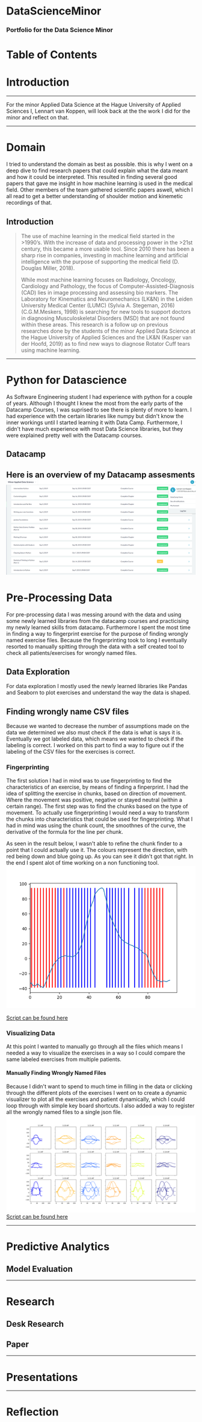 # DataScienceMinor
### Portfolio for the Data Science Minor

Table of Contents
==================

# Introduction
---
For the minor Applied Data Science at the Hague University of Applied Sciences I, Lennart van Koppen, will look back at the the work I did for the minor and reflect on that. 

---
# Domain
I tried to understand the domain as best as possible. this is why I went on a deep dive to find research papers that could explain what the data meant and how it could be interpreted. This resulted in finding several good papers that gave me insight in how machine learning is used in the medical field. Other members of the team gathered scientific papers aswell, which I all read to get a better understanding of shoulder motion and kinemetic recordings of that. 

## Introduction

>The use of machine learning in the medical field started in the >1990’s. With the increase of data and processing power in the >21st century, this became a more usable tool. Since 2010 there has been a sharp rise in companies, investing in machine learning and artificial intelligence with the purpose of supporting the medical field (D. Douglas Miller, 2018).  
>
>While most machine learning focuses on Radiology, Oncology, Cardiology and Pathology, the focus of Computer-Assisted-Diagnosis (CAD) lies in image processing and assessing bio markers. The Laboratory for Kinematics and Neuromechanics (LK&N) in the Leiden University Medical Center (LUMC) (Sylvia A. Stegeman, 2016) (C.G.M.Meskers, 1998) is searching for new tools to support doctors in diagnosing Musculoskeletal Disorders (MSD) that are not found within these areas. This research is a follow up on previous researches done by the students of the minor Applied Data Science at the Hague University of Applied Sciences and the LK&N (Kasper van der Hoofd, 2019) as to find new ways to diagnose Rotator Cuff tears using machine learning.  
>

---
# Python for Datascience
As Software Engineering student I had experience with python for a couple of years. Although I thought I knew the most from the early parts of the Datacamp Courses, I was suprised to see there is plenty of more to learn. I had experience with the certain libraries like numpy but didn't know the inner workings until I started learning it with Data Camp. Furthermore, I didn't have much experience with most Data Science libraries, but they were explained pretty well with the Datacamp courses. 
## Datacamp
Here is an overview of my Datacamp assesments
![DatacampAssesments](/images/Datacamp.png)
---
# Pre-Processing Data
For pre-processing data I was messing around with the data and using some newly learned libraries from the datacamp courses and practicising my newly learned skills from datacamp. Furthermore I spent the most time in finding a way to fingerprint exercise for the purpose of finding wrongly named exercise files. Because the fingerprinting took to long I eventually resorted to manually spitting through the data with a self created tool to check all patients/exercises for wrongly named files. 
## Data Exploration
For data exploration I mostly used the newly learned libraries like Pandas and Seaborn to plot exercises and understand the way the data is shaped. 
## Finding wrongly name CSV files
Because we wanted to decrease the number of assumptions made on the data we determined we also must check if the data is what is says it is. Eventually we got labeled data, which means we wanted to check if the labeling is correct. I worked on this part to find a way to figure out if the labeling of the CSV files for the exercises is correct. 
### Fingerprinting
The first solution I had in mind was to use fingerprinting to find the characteristics of an exercise, by means of finding a finperprint. I had the idea of splitting the exercise in chunks, based on direction of movement. Where the movement was positive, negative or stayed neutral (within a certain range). The first step was to find the chunks based on the type of movement. To actually use fingerprinting I would need a way to transform the chunks into characteristics that could be used for fingerprinting. What I had in mind was using the chunk count, the smoothnes of the curve, the derivative of the formula for the line per chunk. 

As seen in the result below, I wasn't able to refine the chunk finder to a point that I could actually use it. The colours represent the direction, with red being down and blue going up. As you can see it didn't got that right. In the end I spent alot of time working on a non functioning tool.
![Chunkfinder](/images/FoundChunks.png)

[Script can be found here](/Fingerprinting/DataScience/filespotting.py "script located here")
### Visualizing Data
At this point I wanted to manually go through all the files which means I needed a way to visualize the exercises in a way so I could compare the same labeled exercises from multiple patients.
#### Manually Finding Wrongly Named Files
Because I didn't want to spend to much time in filling in the data or clicking through the different plots of the exercises I went on to create a dynamic visualizer to plot all the exercises and patient dynamically, which I could loop through with simple key board shortcuts. I also added a way to register all the wrongly named files to a single json file. 
![Chunkfinder](/images/Dynamicvis.png)
[Script can be found here](/DynamicVisualizer/plot.py "script located here")

---
# Predictive Analytics

## Model Evaluation
---
# Research
## Desk Research
## Paper
---
# Presentations
---
# Reflection
